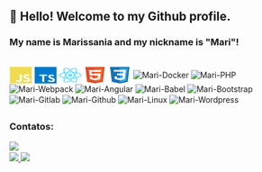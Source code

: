 ## 👋 Hello! Welcome to my Github profile.
### My name is Marissania and my nickname is "Mari"!

<div style="display: inline_block"><br>
  <img align="center" alt="Mari-Js" height="30" width="40" src="https://raw.githubusercontent.com/devicons/devicon/master/icons/javascript/javascript-plain.svg">
  <img align="center" alt="Mari-Ts" height="30" width="40" src="https://raw.githubusercontent.com/devicons/devicon/master/icons/typescript/typescript-plain.svg">
  <img align="center" alt="Mari-React" height="30" width="40" src="https://raw.githubusercontent.com/devicons/devicon/master/icons/react/react-original.svg">
  <img align="center" alt="Mari-HTML" height="30" width="40" src="https://raw.githubusercontent.com/devicons/devicon/master/icons/html5/html5-original.svg">
  <img align="center" alt="Mari-CSS" height="30" width="40" src="https://raw.githubusercontent.com/devicons/devicon/master/icons/css3/css3-original.svg">
  <img align="center" alt="Mari-Docker" height="30" width="40" src="https://cdn.jsdelivr.net/gh/devicons/devicon/icons/docker/docker-original.svg" />      
  <img align="center" alt="Mari-PHP" height="30" width="40" src="https://cdn.jsdelivr.net/gh/devicons/devicon/icons/php/php-original.svg" />         
  <img align="center" alt="Mari-Webpack" height="30" width="40" src="https://cdn.jsdelivr.net/gh/devicons/devicon/icons/webpack/webpack-original.svg" />       
  <img align="center" alt="Mari-Angular" height="30" width="40" src="https://cdn.jsdelivr.net/gh/devicons/devicon/icons/angularjs/angularjs-original.svg" />          
  <img align="center" alt="Mari-Babel" height="30" width="40" src="https://cdn.jsdelivr.net/gh/devicons/devicon/icons/babel/babel-original.svg" />    
  <img align="center" alt="Mari-Bootstrap" height="30" width="40" src="https://cdn.jsdelivr.net/gh/devicons/devicon/icons/bootstrap/bootstrap-original.svg" />     
  <img align="center" alt="Mari-Gitlab" height="30" width="40" src="https://cdn.jsdelivr.net/gh/devicons/devicon/icons/gitlab/gitlab-original.svg" />  
  <img align="center" alt="Mari-Github" height="30" width="40" src="https://cdn.jsdelivr.net/gh/devicons/devicon/icons/github/github-original.svg" />     
  <img align="center" alt="Mari-Linux" height="30" width="40" src="https://cdn.jsdelivr.net/gh/devicons/devicon/icons/linux/linux-original.svg" />        
  <img align="center" alt="Mari-Wordpress" height="30" width="40" src="https://cdn.jsdelivr.net/gh/devicons/devicon/icons/wordpress/wordpress-original.svg" />                                   
</div>
  
  ##
 ### Contatos:

<div>
<a href="https://www.linkedin.com/in/marissania-rosa-basilio-cortez-portes-5a2265160/" target="_blank"><img src="https://img.shields.io/badge/-LinkedIn-%230077B5?style=for-the-badge&logo=linkedin&logoColor=white" target="_blank"></a>   
</div>

<div>
<a href="https://github.com/marissania">
<img height="180em" src="https://github-readme-stats.vercel.app/api/top-langs/?https://github.com/marissania&layout=compact&langs_count=7&theme=dracula"/>
<img height="180em" src="https://github-readme-stats.vercel.app/api?https://github.com/marissania&show_icons=true&theme=dracula&include_all_commits=true&count_private=true"/>
</div>
